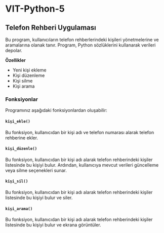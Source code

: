 # VIT-Python-5

## Telefon Rehberi Uygulaması

Bu program, kullanıcıların telefon rehberlerindeki kişileri yönetmelerine ve aramalarına olanak tanır. Program, Python sözlüklerini kullanarak verileri depolar.

**Özellikler**

  *  Yeni kişi ekleme
  *  Kişi düzenleme
  *  Kişi silme
  *  Kişi arama

### Fonksiyonlar

Programınız aşağıdaki fonksiyonlardan oluşabilir:

#### `kişi_ekle()`

Bu fonksiyon, kullanıcıdan bir kişi adı ve telefon numarası alarak  telefon rehberine ekler.

#### `kişi_düzenle()`

Bu fonksiyon, kullanıcıdan bir kişi adı alarak telefon rehberindeki kişiler listesinde bu kişiyi bulur. Ardından, kullanıcıya mevcut verileri güncelleme veya silme seçenekleri sunar.

#### `kişi_sil()`

Bu fonksiyon, kullanıcıdan bir kişi adı alarak telefon rehberindeki kişiler listesinde bu kişiyi bulur ve siler.

#### `kişi_arama()`

Bu fonksiyon, kullanıcıdan bir kişi adı alarak telefon rehberindeki kişiler listesinde bu kişiyi bulur ve ekrana görüntüler.
